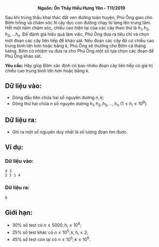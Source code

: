 **<center>Nguồn: Ôn Thầy Hiếu Hưng Yên - T11/2019</center>**

Sau khi trúng thầu khai thác đất ven đường toàn huyện, Phú Ông giao cho Bờm trồng và chăm sóc $N$ cây dọc con đường chạy từ làng lên trung tâm. Hết một năm chăm sóc, chiều cao hiện tại của các cây theo thứ là $h_1,h_2,h_3,…h_n$. Để đánh giá hiệu quả làm việc, Phú Ông đưa ra tiêu chí và chọn một đoạn các cây liên tiếp để khảo sát. Nếu đoạn các cây đó có chiều cao trung bình lớn hơn hoặc bằng $k$, Phú Ông sẽ thưởng cho Bờm cả tháng lương. Bờm có nhiệm vụ đưa ra cho Phú Ông một số lựa chọn các đoạn để Phú Ông khảo sát.

**Yêu cầu:** Hãy giúp Bờm xác định có bao nhiêu đoạn cây liên tiếp có giá trị chiều cao trung bình lớn hơn hoặc bằng $k$.

## Dữ liệu vào:
- Dòng đầu tiên chứa hai số nguyên dương $n, k$;
- Dòng thứ hai chứa $n$ số nguyên dương $h_1,h_2,h_3,…,h_n\ (1≤h_i≤10^9)$.

## Dữ liệu ra:
- Ghi ra một số nguyên duy nhất là số lượng đoạn tìm được.

## Ví dụ:
### Dữ liệu vào:
```
4 3
2 5 1 4
```

### Dữ liệu ra:
```
6
```

## Giới hạn:
- $30\%$ số test có $n≤5000;h_i≤10^9$;
- $25\%$ số test khác có $n≤10^5; k,h_i≤2$;
- $45\%$ số test còn lại có $n≤10^5;k≤10^9$.